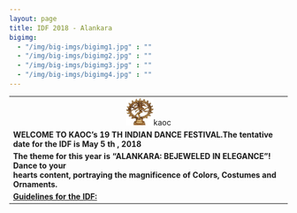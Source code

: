 ```yaml
---
layout: page
title: IDF 2018 - Alankara
bigimg:
  - "/img/big-imgs/bigimg1.jpg" : ""
  - "/img/big-imgs/bigimg2.jpg" : ""
  - "/img/big-imgs/bigimg3.jpg" : ""
  - "/img/big-imgs/bigimg4.jpg" : ""
---
```

<table align="center"><tr><td align="center">
<img src="/img/idf2018/nataraja.jpg" width="50" height="50" alt="nataraja">kaoc
  </td></tr>
 <tr><td> 
<strong>WELCOME TO KAOC’s 19 TH INDIAN DANCE FESTIVAL.The tentative date for the IDF is May 5 th , 2018 </strong>
</td></tr>
 <tr><td>
   <strong>The theme for this year is “ALANKARA: BEJEWELED IN ELEGANCE”! Dance to your <br/>
     hearts content, portraying the magnificence of Colors, Costumes and Ornaments.</strong>
  </tr></td>
  <tr><td> <strong> <u> Guidelines for the IDF: </u> </strong> </td></tr>
</table>

